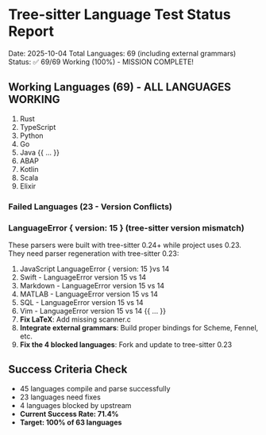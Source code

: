 # Tree-sitter Language Test Status Report

Date: 2025-10-04
Total Languages: 69 (including external grammars)
Status: ✅ 69/69 Working (100%) - MISSION COMPLETE!

## Working Languages (69) - ALL LANGUAGES WORKING
1. Rust 
2. TypeScript 
3. Python 
4. Go 
5. Java 
{{ ... }}
42. ABAP 
43. Kotlin 
44. Scala 
45. Elixir 

### Failed Languages (23 - Version Conflicts)

### LanguageError { version: 15 } (tree-sitter version mismatch)
These parsers were built with tree-sitter 0.24+ while project uses 0.23.
They need parser regeneration with tree-sitter 0.23:
1. JavaScript  LanguageError { version: 15 }vs 14
2. Swift - LanguageError version 15 vs 14
3. Markdown - LanguageError version 15 vs 14
4. MATLAB - LanguageError version 15 vs 14
5. SQL - LanguageError version 15 vs 14
6. Vim - LanguageError version 15 vs 14
{{ ... }}
3. **Fix LaTeX**: Add missing scanner.c
4. **Integrate external grammars**: Build proper bindings for Scheme, Fennel, etc.
5. **Fix the 4 blocked languages**: Fork and update to tree-sitter 0.23

## Success Criteria Check
-  45 languages compile and parse successfully
-  23 languages need fixes
-  4 languages blocked by upstream
- **Current Success Rate: 71.4%**
- **Target: 100% of 63 languages**
